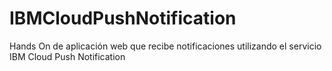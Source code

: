 # IBMCloudPushNotification
Hands On de aplicación web que recibe notificaciones utilizando el servicio IBM Cloud Push Notification
